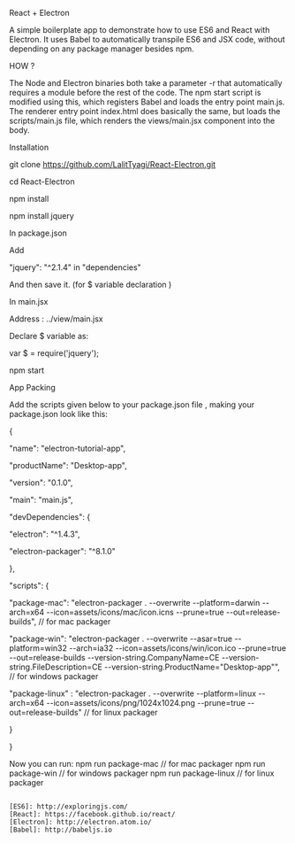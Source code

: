 React + Electron

A simple boilerplate app to demonstrate how to use ES6 and React with Electron. It uses Babel to automatically transpile ES6 and JSX code, without depending on any package manager besides npm.


HOW ?

The Node and Electron binaries both take a parameter -r that automatically requires a module before the rest of the code. The npm start script is modified using this, which registers Babel and loads the entry point main.js.
The renderer entry point index.html does basically the same, but loads the scripts/main.js file, which renders the views/main.jsx component into the body.

Installation 

git clone https://github.com/LalitTyagi/React-Electron.git

cd React-Electron

npm install

npm install jquery



In package.json

Add

"jquery": "^2.1.4" in "dependencies"

And then save it. (for $ variable declaration )

In main.jsx

Address : ../view/main.jsx

Declare $ variable as: 

var $ = require('jquery');


npm start


App Packing   

Add the scripts given below to your package.json file , making your package.json look like this:

{

 "name": "electron-tutorial-app",
 
 "productName": "Desktop-app",
 
 "version": "0.1.0",
 
 "main": "main.js",
 
 "devDependencies": {
 
 "electron": "^1.4.3",
 
 "electron-packager": "^8.1.0"
 
 },
 
 "scripts": {
 
"package-mac": "electron-packager . --overwrite --platform=darwin --arch=x64 --icon=assets/icons/mac/icon.icns --prune=true --out=release-builds",  // for mac packager

"package-win": "electron-packager . --overwrite --asar=true --platform=win32 --arch=ia32 --icon=assets/icons/win/icon.ico --prune=true --out=release-builds --version-string.CompanyName=CE --version-string.FileDescription=CE --version-string.ProductName=\"Desktop-app\"",    // for windows packager

"package-linux" : "electron-packager . --overwrite --platform=linux --arch=x64 --icon=assets/icons/png/1024x1024.png --prune=true --out=release-builds"    // for linux packager

 }
 
}


Now you can run:
npm run package-mac // for mac packager
npm run package-win // for windows packager
npm run package-linux // for linux packager


```

[ES6]: http://exploringjs.com/
[React]: https://facebook.github.io/react/
[Electron]: http://electron.atom.io/
[Babel]: http://babeljs.io
